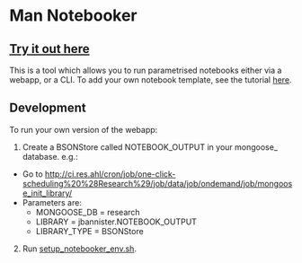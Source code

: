 # Man Notebooker

## [Try it out here](http://notebooker.ing.k8s.dev.m/)

This is a tool which allows you to run parametrised notebooks either via
a webapp, or a CLI. To add your own notebook template, see the
tutorial [here](notebook_templates/README.md).

## Development
To run your own version of the webapp:

1. Create a BSONStore called NOTEBOOK_OUTPUT in your mongoose_<username> database. e.g.:
  
  * Go to http://ci.res.ahl/cron/job/one-click-scheduling%20%28Research%29/job/data/job/ondemand/job/mongoose_init_library/
  * Parameters are:
    * MONGOOSE_DB = research
    * LIBRARY = jbannister.NOTEBOOK_OUTPUT
    * LIBRARY_TYPE = BSONStore


2. Run [setup_notebooker_env.sh](setup_notebooker_env.sh).
